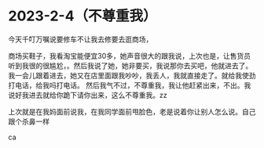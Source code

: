 # 2023-2-4（不尊重我）

今天千叮万嘱说要修车不让我去修要去逛商场，

商场买鞋子，我看淘宝能便宜30多，她声音很大的跟我说，上次也是，让售货员听到我很的很尴尬，。然后我说了她，她非要买，我说那你去买吧，他就进去了。我一会儿跟着进去，她又在店里面跟我吵吵，我丢人，我就直接走了。就给我使劲打电话，给我吗打电话。
然后我气不过，不尊重我，我让他赶紧出来，不出。我说好我进去就给你跪下请你出来，这么不尊重我。zz

上次就是在我妈面前说我，在我同学面前甩脸色，老是说着你让别人怎么说。自己跟个杀鼻一样

ca

